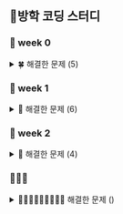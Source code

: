 ## 🌊방학 코딩 스터디
### 🦔 week 0
<details>
<summary>🍀 해결한 문제 (5)</summary>
 
- 1292: 🥉 I 쉽게 푸는 문제
 
- 2851: 🥉 I 슈퍼 마리오
  
- 2920: 🥉 II 음계
  
- 10250: 🥉 III ACM 호텔
  
- 31403: 🥉 IV A + B - C
</details>

### 🦔 week 1
<details>
<summary>🌿 해결한 문제 (6)</summary>
 
- 11057: 🥈 I 오르막 수
  
- 11726: 🥈 III 2×n 타일링
  
- 1213: 🥈 III 팰린드롬 만들기
  
- 1402: 🥈 V 아무래도이문제는A번난이도인것같다
  
- 1463: 🥈 III 1로 만들기
  
- 2748: 🥉 I 피보나치 수 2
</details> 

### 🦔 week 2
<details>
<summary>🌵 해결한 문제 (4)</summary>
 
- 11655: 🥉 I ROT13

- 1417: 🥈 V 국회의원 선거
  
- 1817: 🥈 V 짐 챙기는 숌
  
- 2870: 🥈 IV 수학숙제
</details>

### 🦔🦔🦔
<details>
<summary>🍃🌴🥑🍐🍏🍈🥝🥔🥗 해결한 문제 () </summary>
</details>
